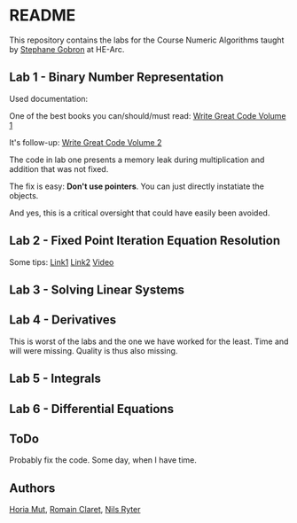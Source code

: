 # README #
This repository contains the labs for the Course Numeric Algorithms taught by [Stephane Gobron](http://www.stephane-gobron.net/) at HE-Arc.

## Lab 1 - Binary Number Representation
Used documentation:

One of the best books you can/should/must read: [Write Great Code Volume 1](https://www.nostarch.com/greatcode.htm)

It's follow-up: [Write Great Code Volume 2](https://www.nostarch.com/greatcode2.htm)

The code in lab one presents a memory leak during multiplication and addition that was not fixed.

The fix is easy: <b>Don't use pointers</b>. You can just directly instatiate the objects.

And yes, this is a critical oversight that could have easily been avoided.

## Lab 2 - Fixed Point Iteration Equation Resolution

Some tips:
[Link1](https://mat.iitm.ac.in/home/sryedida/public_html/caimna/transcendental/iteration%20methods/fixed-point/iteration.html)
[Link2](http://wwwf.imperial.ac.uk/metric/metric_public/numerical_methods/iteration/fixed_point_iteration.html)
[Video](http://www.youtube.com/watch?v=OXChy3Vqd4A)
## Lab 3 - Solving Linear Systems
## Lab 4 - Derivatives
This is worst of the labs and the one we have worked for the least. Time and will were missing. Quality is thus also missing.
## Lab 5 - Integrals
## Lab 6 - Differential Equations

## ToDo

Probably fix the code. Some day, when I have time.

## Authors
[Horia Mut](http://github.com/Drakesinger), [Romain Claret](http://github.com/Rocla), [Nils Ryter](http://github.com/arkeine)
